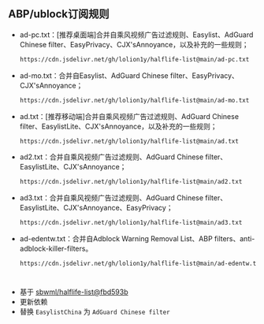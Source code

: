 ## ABP/ublock订阅规则
- ad-pc.txt：[推荐桌面端]合并自乘风视频广告过滤规则、Easylist、AdGuard Chinese filter、EasyPrivacy、CJX'sAnnoyance，以及补充的一些规则；
  ```html
  https://cdn.jsdelivr.net/gh/lolion1y/halflife-list@main/ad-pc.txt
  ```
- ad-mo.txt：合并自Easylist、AdGuard Chinese filter、EasyPrivacy、CJX'sAnnoyance；
  ```html
  https://cdn.jsdelivr.net/gh/lolion1y/halflife-list@main/ad-mo.txt
  ```
- ad.txt：[推荐移动端]合并自乘风视频广告过滤规则、AdGuard Chinese filter、EasylistLite、CJX'sAnnoyance，以及补充的一些规则；
  ```html
  https://cdn.jsdelivr.net/gh/lolion1y/halflife-list@main/ad.txt
  ```
- ad2.txt：合并自乘风视频广告过滤规则、AdGuard Chinese filter、EasylistLite、CJX'sAnnoyance；
  ```html
  https://cdn.jsdelivr.net/gh/lolion1y/halflife-list@main/ad2.txt
  ```
- ad3.txt：合并自乘风视频广告过滤规则、AdGuard Chinese filter、EasylistLite、CJX'sAnnoyance、EasyPrivacy；
  ```html
  https://cdn.jsdelivr.net/gh/lolion1y/halflife-list@main/ad3.txt
  ```
- ad-edentw.txt：合并自Adblock Warning Removal List、ABP filters、anti-adblock-killer-filters。
  ```html
  https://cdn.jsdelivr.net/gh/lolion1y/halflife-list@main/ad-edentw.txt
  ```

#
* 基于 [sbwml/halflife-list@fbd593b](https://github.com/sbwml/halflife-list/commit/fbd593bc634c91be8cf9ff000593e6526406088c)
* 更新依赖
* 替换 `EasylistChina` 为 `AdGuard Chinese filter`
